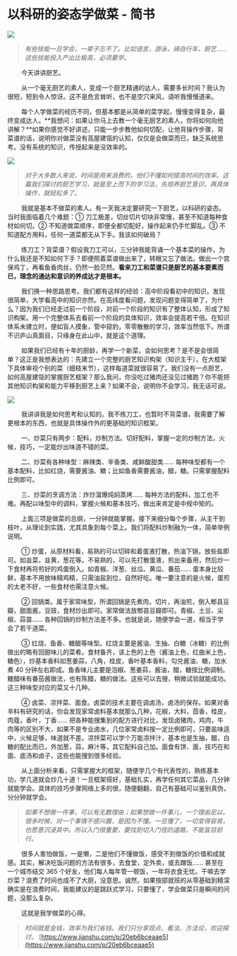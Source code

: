 # 以科研的姿态学做菜 - 简书
![](https://upload-images.jianshu.io/upload_images/6513992-b4a806ae6f409f73.jpg)

> _有些技能一旦学会，一辈子忘不了。比如语言，游泳，骑自行车，厨艺…… 这些技能投入产出比极高，必须要学。_

        今天讲讲厨艺。

        从一个毫无厨艺的素人，变成一个厨艺精通的达人，需要多长时间？我认为很短，短到令人惊讶。这不是危言耸听，也不是空穴来风，请听我慢慢道来。

        每个人学做菜的经历不同，但基本都是从简单的菜学起，慢慢变得复杂，最终变成达人。**我想问：如果让你马上去教一个毫无厨艺的素人，你将如何向他讲解？**如果你感觉不好讲述，只能一步步教他如何切配，让他背操作步骤，背菜谱的话，说明你对做菜没有高屋建瓴的认知，仅仅是会做菜而已，缺乏系统思考。没有系统的知识，传授起来是没效率的。

![](https://upload-images.jianshu.io/upload_images/6513992-708254324a80fd5a.jpeg)

> _对于大多数人来说，时间是用来浪费的，他们不懂如何提高时间的效率。这篇我们探讨的厨艺学习，就是至上而下的学习法，先培养厨艺意识，再具体操作，就轻松多了。_

        我就是基本不做菜的素人。有一天我决定要研究一下厨艺，以科研的姿态。当时我面临着几个难题：① 刀工极差，切丝切片切块非常慢，甚至不知道每种食材如何切。② 不知道做菜顺序，即便全都切配好，操作起来仍手忙脚乱。③ 不知道配方用料，任何一道菜都无从下手。我该如何破局？

        练刀工？背菜谱？假设我刀工可以，三分钟我能背诵一个基本菜的操作，为什么我还是不知如何下手？即便照着菜谱做出来了，转眼又忘了做法。做出一个宫保鸡丁，再看鱼香肉丝，仍然一脸茫然。**看来刀工和菜谱只是厨艺的基本要素而已，理念的通达和意识的养成达才是根本。** 

        我们换一种思路思考。我们都有这样的经验：高中阶段看初中的知识，发现很简单，大学看高中的知识亦然。在高纬度看问题，发现问题变得简单了，为什么？因为我们已经走过前一个阶段，对前一个阶段的知识有了整体认知，形成了知识构架。用一个完整体系去看前一个阶段的具体知识，效率会提高若干倍。在知识体系未建立时，便如盲人摸象，管中窥豹，零零散散的学习，效率当然低下。所谓不识庐山真面目，只缘身在此山中，就是这个道理。

        如果我们已经有十年的厨龄，再学一个新菜，会如何思考？是不是会很简单？这正是我想表达的：先建立一个完整的厨艺知识构架（知识主干），在大框架下具体审视个别的菜（细枝末节），这样每道菜就很容易了。我们没有一点厨艺，如何高屋建瓴的掌握厨艺框架？那么我问，你没吃过猪肉还没见过猪跑？你不能把其他知识构架和能力平移到厨艺上来？如果不会，说明你不会学习，我无话可说。

![](https://upload-images.jianshu.io/upload_images/6513992-016ea4bbec870e66.gif)

        我讲讲我是如何思考和认知的。我不练刀工，也暂时不背菜谱，我需要了解更根本的东西，也就是具体操作外的更基础的知识框架。

        一、炒菜只有两步：配料，炒制方法。切好配料，掌握一定的炒制方法，火候，技巧，一定能炒出味道不错的菜。

        二、炒菜有各种味型：麻辣类、辛香类、咸鲜酸甜类…… 每种味型都有一个基本配料，比如红烧，需要酱油、糖；比如鱼香需要酱油，醋，糖。只需掌握配料比例即可。

        三、炒菜的烹调方法：炸炒溜爆炖焖蒸烤…… 每种方法的配料，加工也不难。再配以味型中的调料，掌握火候和基本技巧，做出来肯定是中规中矩的。

        上面三项是做菜的总纲，一分钟就能掌握。接下来细分每个步骤，从主干到枝叶，从理论到实践，尤其具象到每个菜上。我们将配料炒制融为一体，简单举例说明。

        ① 炒蛋，从原材料看，易熟的可以切碎和着蛋液打散，热油下锅，放些盐即可。如韭菜，韭黄，葱花等。不易熟的，可以先打散蛋液，煎出来备用，然后炒一下食材再将煎好的鸡蛋倒入。如青椒、洋葱、丝瓜、黄瓜、番茄…… 蛋本身比较鲜，基本不用放味精鸡精，只需油盐到位，自然好吃。唯一要注意的是火候，蛋煎的太老不好，一些食材也需注意火候。

        ② 回锅类。属于家常味型，所谓回锅是先煮肉，切片，再油煎，倒入郫县豆瓣，甜面酱，豆豉，食材炒出即可。家常做法放郫县豆瓣即可。青椒、土豆、尖椒、蒜苗…… 各种回锅的炒制方法差不多。也就是说，随便学会一道，相当于学会了若干道菜。

        ③ 红烧、鱼香、糖醋等味型。红烧主要是酱油、生抽、白糖（冰糖）的比例做出的略有回甜味儿的菜肴。食材备齐，该上色的上色（酱油上色，红曲米上色，糖色），炒基本香料如葱姜蒜，八角，桂皮，香叶基本香料，勾兑酱油、糖，加水煮 40 分钟左右即成。鱼香味儿主要是泡椒、葱姜蒜，酱油，醋，糖按比例调制。糖醋味有番茄酱做法，也有陈醋，糖的做法。这些可以去搜，稍微试验就能成功。这三种味型对应的菜又十几种。

        ④ 卤菜、凉拌菜、面食。卤菜的技术主要在调卤汤，卤汤的保存。如果对香辛料有研究的话，你会发现家常卤料基本就那么几种，花椒，大料，茴香，桂皮，肉蔻，香叶，丁香…… 把各种能搜集到的配方进行对比，发现卤猪肉，鸡肉，牛肉等的区别不大，如果不是专业卤水，几位家常卤料按一定比例即可，只要盐味适中，火候足够，味道就不差。凉拌菜可以学个万能凉拌汁，基本也是生抽，醋，白糖的配比而已，外加葱，蒜，麻汁等，其它配料自己加。面食有饼、面，技巧在和面、底汤和卤子，这些也能搜到很多经验。

        从上面分析来看，只需掌握大的框架，随便学几个有代表性的，熟练基本功，学几道就会炒几十道！一旦框架搭好，基础扎实，再学任何其它菜品，几分钟就能学会。具体的技巧步骤网络上多的很，随便翻翻，自己有基础可以鉴别真伪，分分钟就学会。

> _如果不想做一件事，可以有无数理由；如果想做一件事儿，一个理由足以。很多时候，对一个事情不感兴趣，是因为不懂。一旦懂了，一切变得容易，也愿意沉浸其中。所以入门很重要，要找到切入门径的道路，不能盲目前行。_

        很多人害怕做饭，一是懒，二是他们不懂做饭，感受不到做饭的价值和成就感。其实，解决吃饭问题的方法有很多，去食堂，定外卖，或去蹭饭…… 甚至在一个城市结交 365 个好友，他们每人每年管一顿饭，一年将衣食无忧。干嘛去学炒菜？浪费了时间也成不了大厨，没意思。诚然，如果按部就班的从零基础到精深确实是在浪费时间，我能建议的是跳跃式学习，只要懂了，学会做菜只是瞬间的问题，没那么复杂。  

        这就是我学做菜的心得。

> _时间就是金钱，效率为我们省钱。我们只分享观点、看法、方法论，欢迎探讨。_ 
>  [https://www.jianshu.com/p/20eb6bceaae5](https://www.jianshu.com/p/20eb6bceaae5)
